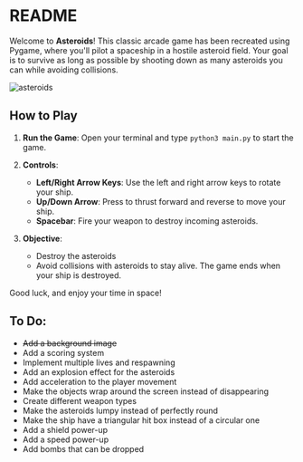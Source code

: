 # README

Welcome to **Asteroids**! This classic arcade game has been recreated using Pygame, where you'll pilot a spaceship in a hostile asteroid field. Your goal is to survive as long as possible by shooting down as many asteroids you can while avoiding collisions.

![asteroids](https://github.com/user-attachments/assets/5604077e-a4b2-4654-9554-1b833f485e35)

## How to Play

1. **Run the Game**: Open your terminal and type `python3 main.py` to start the game.
   
2. **Controls**:
   - **Left/Right Arrow Keys**: Use the left and right arrow keys to rotate your ship.
   - **Up/Down Arrow**: Press to thrust forward and reverse to move your ship.
   - **Spacebar**: Fire your weapon to destroy incoming asteroids.

3. **Objective**: 
   - Destroy the asteroids
   - Avoid collisions with asteroids to stay alive. The game ends when your ship is destroyed.

Good luck, and enjoy your time in space!

## To Do:
   - <s>Add a background image</s>
   - Add a scoring system
   - Implement multiple lives and respawning
   - Add an explosion effect for the asteroids
   - Add acceleration to the player movement
   - Make the objects wrap around the screen instead of disappearing
   - Create different weapon types
   - Make the asteroids lumpy instead of perfectly round
   - Make the ship have a triangular hit box instead of a circular one
   - Add a shield power-up
   - Add a speed power-up
   - Add bombs that can be dropped
